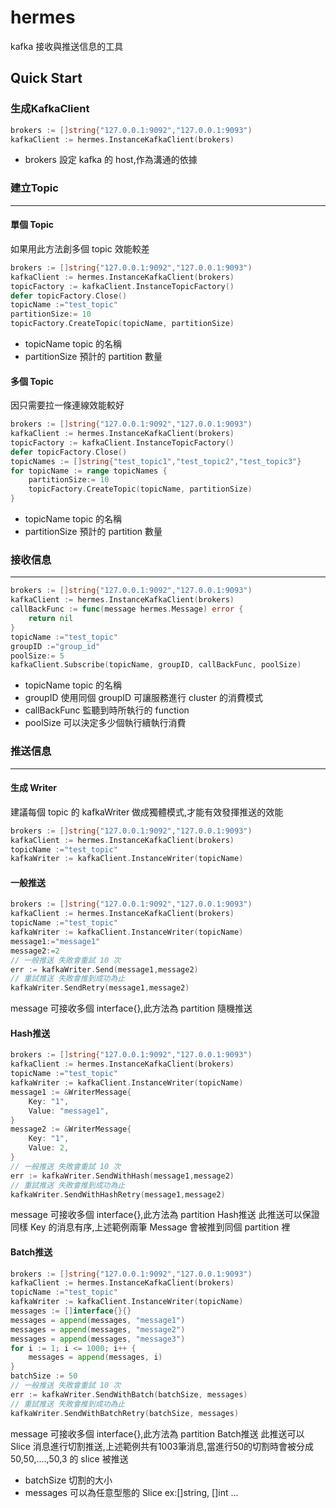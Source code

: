 # hermes
kafka 接收與推送信息的工具

## Quick Start
### 生成KafkaClient
```go
brokers := []string{"127.0.0.1:9092","127.0.0.1:9093")
kafkaClient := hermes.InstanceKafkaClient(brokers)
```
- brokers 設定 kafka 的 host,作為溝通的依據

### 建立Topic
***
#### 單個 Topic
如果用此方法創多個 topic 效能較差
```go
brokers := []string{"127.0.0.1:9092","127.0.0.1:9093")
kafkaClient := hermes.InstanceKafkaClient(brokers)
topicFactory := kafkaClient.InstanceTopicFactory()
defer topicFactory.Close()
topicName :="test_topic"
partitionSize:= 10
topicFactory.CreateTopic(topicName, partitionSize)
```
- topicName topic 的名稱
- partitionSize 預計的 partition 數量

#### 多個 Topic
因只需要拉一條連線效能較好
```go
brokers := []string{"127.0.0.1:9092","127.0.0.1:9093")
kafkaClient := hermes.InstanceKafkaClient(brokers)
topicFactory := kafkaClient.InstanceTopicFactory()
defer topicFactory.Close()
topicNames := []string{"test_topic1","test_topic2","test_topic3"}
for topicName := range topicNames {
    partitionSize:= 10
    topicFactory.CreateTopic(topicName, partitionSize)
}
```
- topicName topic 的名稱
- partitionSize 預計的 partition 數量

### 接收信息
***
```go
brokers := []string{"127.0.0.1:9092","127.0.0.1:9093")
kafkaClient := hermes.InstanceKafkaClient(brokers)
callBackFunc := func(message hermes.Message) error {
	return nil
}
topicName :="test_topic"
groupID :="group_id"
poolSize:= 5
kafkaClient.Subscribe(topicName, groupID, callBackFunc, poolSize)
```
- topicName topic 的名稱
- groupID 使用同個 groupID 可讓服務進行 cluster 的消費模式
- callBackFunc 監聽到時所執行的 function
- poolSize 可以決定多少個執行續執行消費

### 推送信息
***
#### 生成 Writer
建議每個 topic 的 kafkaWriter 做成獨體模式,才能有效發揮推送的效能
```go
brokers := []string{"127.0.0.1:9092","127.0.0.1:9093")
kafkaClient := hermes.InstanceKafkaClient(brokers)
topicName :="test_topic"
kafkaWriter := kafkaClient.InstanceWriter(topicName)
```
#### 一般推送
```go
brokers := []string{"127.0.0.1:9092","127.0.0.1:9093")
kafkaClient := hermes.InstanceKafkaClient(brokers)
topicName :="test_topic"
kafkaWriter := kafkaClient.InstanceWriter(topicName)
message1:="message1"
message2:=2
// 一般推送 失敗會重試 10 次
err := kafkaWriter.Send(message1,message2)
// 重試推送 失敗會推到成功為止
kafkaWriter.SendRetry(message1,message2)
```
message 可接收多個 interface{},此方法為 partition 隨機推送

#### Hash推送
```go
brokers := []string{"127.0.0.1:9092","127.0.0.1:9093")
kafkaClient := hermes.InstanceKafkaClient(brokers)
topicName :="test_topic"
kafkaWriter := kafkaClient.InstanceWriter(topicName)
message1 := &WriterMessage{
    Key: "1",
    Value: "message1",
}
message2 := &WriterMessage{
	Key: "1", 
    Value: 2,
}
// 一般推送 失敗會重試 10 次
err := kafkaWriter.SendWithHash(message1,message2)
// 重試推送 失敗會推到成功為止
kafkaWriter.SendWithHashRetry(message1,message2)
```
message 可接收多個 interface{},此方法為 partition Hash推送
此推送可以保證同樣 Key 的消息有序,上述範例兩筆 Message 會被推到同個 partition 裡

#### Batch推送
```go
brokers := []string{"127.0.0.1:9092","127.0.0.1:9093")
kafkaClient := hermes.InstanceKafkaClient(brokers)
topicName :="test_topic"
kafkaWriter := kafkaClient.InstanceWriter(topicName)
messages := []interface{}{}
messages = append(messages, "message1")
messages = append(messages, "message2")
messages = append(messages, "message3")
for i := 1; i <= 1000; i++ {
	messages = append(messages, i)
}
batchSize := 50
// 一般推送 失敗會重試 10 次
err := kafkaWriter.SendWithBatch(batchSize, messages)
// 重試推送 失敗會推到成功為止
kafkaWriter.SendWithBatchRetry(batchSize, messages)
```
message 可接收多個 interface{},此方法為 partition Batch推送
此推送可以 Slice 消息進行切割推送,上述範例共有1003筆消息,當進行50的切割時會被分成 50,50,....,50,3 的 slice 被推送
- batchSize 切割的大小
- messages 可以為任意型態的 Slice ex:[]string, []int ...